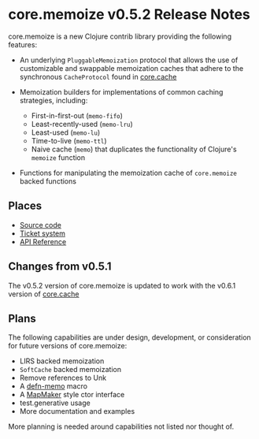 core.memoize v0.5.2 Release Notes
=================================

core.memoize is a new Clojure contrib library providing the following features:

* An underlying `PluggableMemoization` protocol that allows the use of customizable and swappable memoization caches that adhere to the synchronous `CacheProtocol` found in [core.cache](http://github.com/clojure/core.cache)

* Memoization builders for implementations of common caching strategies, including:
  - First-in-first-out (`memo-fifo`)
  - Least-recently-used (`memo-lru`)
  - Least-used (`memo-lu`)
  - Time-to-live (`memo-ttl`)
  - Naive cache (`memo`) that duplicates the functionality of Clojure's `memoize` function

* Functions for manipulating the memoization cache of `core.memoize` backed functions

Places
------

* [Source code](https://github.com/clojure/core.memoize)
* [Ticket system](http://clojure.atlassian.net/browse/CMEMOIZE)
* [API Reference](https://clojure.github.io/core.memoize)

Changes from v0.5.1
-------------------

The v0.5.2 version of core.memoize is updated to work with the v0.6.1 version of [core.cache](http://github.com/clojure/core.cache/wiki)

Plans
-----

The following capabilities are under design, development, or consideration for future versions of core.memoize:

* LIRS backed memoization
* `SoftCache` backed memoization
* Remove references to Unk
* A [defn-memo](https://github.com/richhickey/clojure-contrib/blob/1c805bd0e515ea57028721ea54e6db4b0c791e20/src/main/clojure/clojure/contrib/def.clj#L143) macro
* A [MapMaker](http://google-collections.googlecode.com/svn/trunk/javadoc/com/google/common/collect/MapMaker.html) style ctor interface
* test.generative usage
* More documentation and examples

More planning is needed around capabilities not listed nor thought of.

